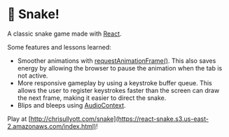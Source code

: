 # 🐍 Snake!

A classic snake game made with [React](https://reactjs.org/).

Some features and lessons learned:

- Smoother animations with [requestAnimationFrame()](https://developer.mozilla.org/en-US/docs/Web/API/window/requestAnimationFrame). This also saves energy by allowing the browser to pause the animation when the tab is not active.
- More responsive gameplay by using a keystroke buffer queue. This allows the user to register keystrokes faster than the screen can draw the next frame, making it easier to direct the snake.
- Blips and bleeps using [AudioContext](https://developer.mozilla.org/en-US/docs/Web/API/AudioContext).

Play at [http://chrisullyott.com/snake](https://react-snake.s3.us-east-2.amazonaws.com/index.html)!
